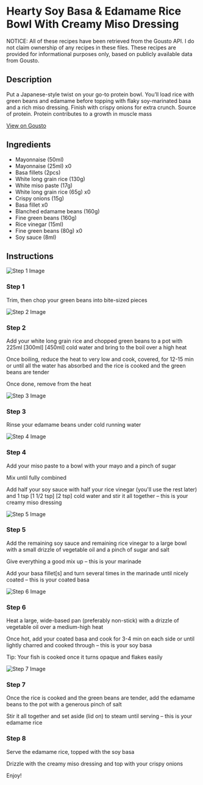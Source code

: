 # Hearty Soy Basa & Edamame Rice Bowl With Creamy Miso Dressing

NOTICE: All of these recipes have been retrieved from the Gousto API. I do not claim ownership of any recipes in these files. These recipes are provided for informational purposes only, based on publicly available data from Gousto.

## Description

Put a Japanese-style twist on your go-to protein bowl. You’ll load rice with green beans and edamame before topping with flaky soy-marinated basa and a rich miso dressing. Finish with crispy onions for extra crunch. Source of protein. Protein contributes to a growth in muscle mass

[View on Gousto](https://www.gousto.co.uk/recipes/cookbook/hp-hearty-soy-basa-edamame-rice-bowl-with-creamy-miso-dressing)

## Ingredients

- Mayonnaise (50ml)
- Mayonnaise (25ml) x0
- Basa fillets (2pcs)
- White long grain rice (130g)
- White miso paste (17g)
- White long grain rice (65g) x0
- Crispy onions (15g)
- Basa fillet x0
- Blanched edamame beans (160g)
- Fine green beans (160g)
- Rice vinegar (15ml)
- Fine green beans (80g) x0
- Soy sauce (8ml)

## Instructions

![Step 1 Image](https://production-media.gousto.co.uk/cms/recipe-step-image/step-1-1720168412946-x200.jpg)

### Step 1

Trim, then chop your green beans into bite-sized pieces

![Step 2 Image](https://production-media.gousto.co.uk/cms/recipe-step-image/step-2-1720168418739-x200.jpg)

### Step 2

Add your white long grain rice and chopped green beans to a pot with 225ml <span class="text-purple">[300ml]</span> <span class="text-danger">[450ml] </span>cold water and bring to the boil over a high heat

Once boiling, reduce the heat to very low and cook, covered, for 12-15 min or until all the water has absorbed and the rice is cooked and the green beans are tender

Once done, remove from the heat

![Step 3 Image](https://production-media.gousto.co.uk/cms/recipe-step-image/step-3-1720168425111-x200.jpg)

### Step 3

Rinse your edamame beans under cold running water

![Step 4 Image](https://production-media.gousto.co.uk/cms/recipe-step-image/step-4-1720168435139-x200.jpg)

### Step 4

Add your miso paste to a bowl with your mayo and a pinch of sugar

Mix until fully combined

Add half your soy sauce with half your rice vinegar (you'll use the rest later) and 1 tsp<span class="text-purple"> [1 1/2 tsp]</span> <span class="text-danger">[2 tsp]</span> cold water and stir it all together – this is your creamy miso dressing

![Step 5 Image](https://production-media.gousto.co.uk/cms/recipe-step-image/step-5-1720168441324-x200.jpg)

### Step 5

Add the remaining soy sauce and remaining rice vinegar to a large bowl with a small drizzle of vegetable oil and a pinch of sugar and salt

Give everything a good mix up – this is your marinade

Add your basa fillet[s] and turn several times in the marinade until nicely coated – this is your coated basa

![Step 6 Image](https://production-media.gousto.co.uk/cms/recipe-step-image/step-6-1720168449505-x200.jpg)

### Step 6

Heat a large, wide-based pan (preferably non-stick) with a drizzle of vegetable oil over a medium-high heat

Once hot, add your coated basa and cook for 3-4 min on each side or until lightly charred and cooked through – this is your soy basa

Tip: Your fish is cooked once it turns opaque and flakes easily

![Step 7 Image](https://production-media.gousto.co.uk/cms/recipe-step-image/step-7-1720168455722-x200.jpg)

### Step 7

Once the rice is cooked and the green beans are tender, add the edamame beans to the pot with a generous pinch of salt

Stir it all together and set aside (lid on) to steam until serving – this is your edamame rice

### Step 8

Serve the edamame rice, topped with the soy basa

Drizzle with the creamy miso dressing and top with your crispy onions

Enjoy!

